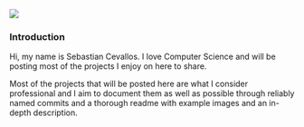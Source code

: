 ![](/background.png)

### Introduction

Hi, my name is Sebastian Cevallos. I love Computer Science and will be posting most of the projects I enjoy on here to share.

Most of the projects that will be posted here are what I consider professional and I aim to document them as well as possible through reliably named commits and a thorough readme with example images and an in-depth description.
